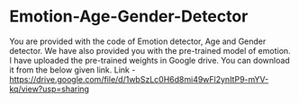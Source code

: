 # Emotion-Age-Gender-Detector

You are provided with the code of Emotion detector, Age and Gender detector. We have also provided you with the pre-trained model of emotion.
I have uploaded the pre-trained weights in Google drive. You can download it from the below given link.
Link - https://drive.google.com/file/d/1wbSzLc0H6d8mi49wFl2ynItP9-mYV-kq/view?usp=sharing
